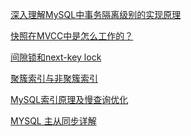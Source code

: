 [深入理解MySQL中事务隔离级别的实现原理
](https://segmentfault.com/a/1190000025156465)

[快照在MVCC中是怎么工作的？](https://www.jianshu.com/p/6c4454ffecc3)

[间隙锁和next-key lock](https://www.jianshu.com/p/d1aba64b5c03)

[聚簇索引与非聚簇索引](https://cloud.tencent.com/developer/article/1541265)

[MySQL索引原理及慢查询优化](https://tech.meituan.com/2014/06/30/mysql-index.html)

[MYSQL 主从同步详解](https://juejin.cn/post/6920477753368117261)